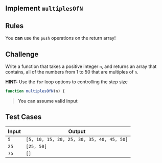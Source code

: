 ## Implement `multiplesOfN`

## Rules

You **can** use the `push` operations on the return array!

## Challenge

Write a function that takes a positive integer `n`, and returns an array that contains, all of the numbers from 1 to 50 that are multiples of `n`.

**HINT:** Use the `for` loop options to controlling the step size

```js
function multiplesOfN(n) {
```

> **You can assume valid input**

## Test Cases

| Input | Output                                    |
| ----- | ----------------------------------------- |
| `5`   | `[5, 10, 15, 20, 25, 30, 35, 40, 45, 50]` |
| `25`  | `[25, 50]`                                |
| `75`  | `[]`                                      |
